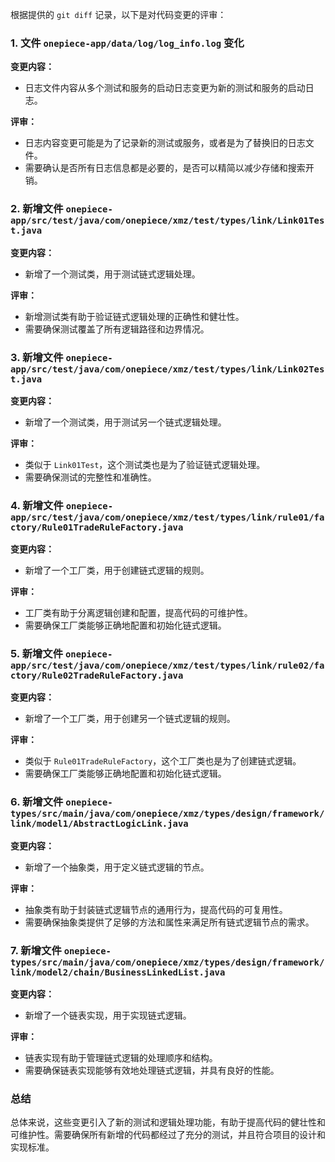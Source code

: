 根据提供的 `git diff` 记录，以下是对代码变更的评审：

### 1. 文件 `onepiece-app/data/log/log_info.log` 变化

**变更内容：**
- 日志文件内容从多个测试和服务的启动日志变更为新的测试和服务的启动日志。

**评审：**
- 日志内容变更可能是为了记录新的测试或服务，或者是为了替换旧的日志文件。
- 需要确认是否所有日志信息都是必要的，是否可以精简以减少存储和搜索开销。

### 2. 新增文件 `onepiece-app/src/test/java/com/onepiece/xmz/test/types/link/Link01Test.java`

**变更内容：**
- 新增了一个测试类，用于测试链式逻辑处理。

**评审：**
- 新增测试类有助于验证链式逻辑处理的正确性和健壮性。
- 需要确保测试覆盖了所有逻辑路径和边界情况。

### 3. 新增文件 `onepiece-app/src/test/java/com/onepiece/xmz/test/types/link/Link02Test.java`

**变更内容：**
- 新增了一个测试类，用于测试另一个链式逻辑处理。

**评审：**
- 类似于 `Link01Test`，这个测试类也是为了验证链式逻辑处理。
- 需要确保测试的完整性和准确性。

### 4. 新增文件 `onepiece-app/src/test/java/com/onepiece/xmz/test/types/link/rule01/factory/Rule01TradeRuleFactory.java`

**变更内容：**
- 新增了一个工厂类，用于创建链式逻辑的规则。

**评审：**
- 工厂类有助于分离逻辑创建和配置，提高代码的可维护性。
- 需要确保工厂类能够正确地配置和初始化链式逻辑。

### 5. 新增文件 `onepiece-app/src/test/java/com/onepiece/xmz/test/types/link/rule02/factory/Rule02TradeRuleFactory.java`

**变更内容：**
- 新增了一个工厂类，用于创建另一个链式逻辑的规则。

**评审：**
- 类似于 `Rule01TradeRuleFactory`，这个工厂类也是为了创建链式逻辑。
- 需要确保工厂类能够正确地配置和初始化链式逻辑。

### 6. 新增文件 `onepiece-types/src/main/java/com/onepiece/xmz/types/design/framework/link/model1/AbstractLogicLink.java`

**变更内容：**
- 新增了一个抽象类，用于定义链式逻辑的节点。

**评审：**
- 抽象类有助于封装链式逻辑节点的通用行为，提高代码的可复用性。
- 需要确保抽象类提供了足够的方法和属性来满足所有链式逻辑节点的需求。

### 7. 新增文件 `onepiece-types/src/main/java/com/onepiece/xmz/types/design/framework/link/model2/chain/BusinessLinkedList.java`

**变更内容：**
- 新增了一个链表实现，用于实现链式逻辑。

**评审：**
- 链表实现有助于管理链式逻辑的处理顺序和结构。
- 需要确保链表实现能够有效地处理链式逻辑，并具有良好的性能。

### 总结

总体来说，这些变更引入了新的测试和逻辑处理功能，有助于提高代码的健壮性和可维护性。需要确保所有新增的代码都经过了充分的测试，并且符合项目的设计和实现标准。